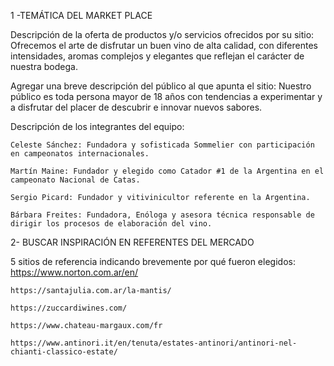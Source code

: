 1 -TEMÁTICA DEL MARKET PLACE

Descripción de la oferta de productos y/o servicios ofrecidos por su
sitio: 
    Ofrecemos el arte de disfrutar un buen vino de alta calidad, con diferentes intensidades, aromas complejos y elegantes que reflejan el carácter de nuestra bodega.


Agregar una breve descripción del público al que apunta el sitio: 
    Nuestro público es toda persona mayor de 18 años con tendencias a experimentar y a disfrutar del placer de descubrir e innovar nuevos sabores.


Descripción de los integrantes del equipo:

    Celeste Sánchez: Fundadora y sofisticada Sommelier con participación en campeonatos internacionales.

    Martín Maine: Fundador y elegido como Catador #1 de la Argentina en el campeonato Nacional de Catas.

    Sergio Picard: Fundador y vitivinicultor referente en la Argentina.

    Bárbara Freites: Fundadora, Enóloga y asesora técnica responsable de dirigir los procesos de elaboración del vino.

2- BUSCAR INSPIRACIÓN EN REFERENTES DEL MERCADO 

5 sitios de referencia indicando brevemente por qué fueron elegidos:
    https://www.norton.com.ar/en/

    https://santajulia.com.ar/la-mantis/

    https://zuccardiwines.com/

    https://www.chateau-margaux.com/fr
    
    https://www.antinori.it/en/tenuta/estates-antinori/antinori-nel-chianti-classico-estate/


